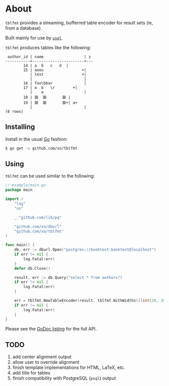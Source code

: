 # About

`tblfmt` provides a streaming, bufferred table encoder for result sets (ie,
from a database).

Built mainly for use by [`usql`][usql].

`tblfmt` produces tables like the following:

```text
 author_id | name                  | z
-----------+-----------------------+---
        14 | a	b	c	d  |
        15 | aoeu                 +|
           | test                 +|
           |                       |
        16 | foo\bbar              |
        17 | a	b	\r        +|
           | 	a                  |
        18 | 袈	袈		袈 |
        19 | 袈	袈		袈+| a+
           |                       |
(6 rows)
```

## Installing

Install in the usual [Go][go-project] fashion:

```sh
$ go get -u github.com/xo/tblfmt
```

## Using

`tblfmt` can be used similar to the following:

```go
// example/main.go
package main

import (
	"log"
	"os"

	_ "github.com/lib/pq"

	"github.com/xo/dburl"
	"github.com/xo/tblfmt"
)

func main() {
	db, err := dburl.Open("postgres://booktest:booktest@localhost")
	if err != nil {
		log.Fatal(err)
	}
	defer db.Close()

	result, err := db.Query("select * from authors")
	if err != nil {
		log.Fatal(err)
	}

	err = tblfmt.NewTableEncoder(result, tblfmt.WithWidths([]int{20, 20})).Encode(os.Stdout)
	if err != nil {
		log.Fatal(err)
	}
}
```

Please see the [GoDoc listing][godoc] for the full API.

## TODO

1. add center alignment output
2. allow user to override alignment
3. finish template implementations for HTML, LaTeX, etc.
4. add title for tables
5. finish compatibility with PostgreSQL (`psql`) output

[go-project]: https://golang.org/project
[godoc]: https://godoc.org/github.com/xo/tblfmt
[usql]: https://github.com/xo/usql
